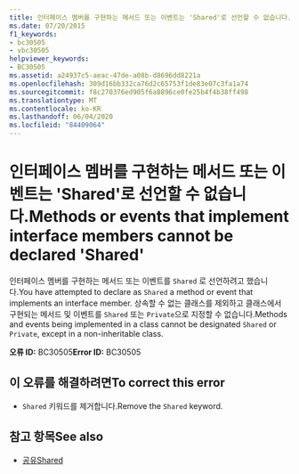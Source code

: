 ```yaml
---
title: 인터페이스 멤버를 구현하는 메서드 또는 이벤트는 'Shared'로 선언할 수 없습니다.
ms.date: 07/20/2015
f1_keywords:
- bc30505
- vbc30505
helpviewer_keywords:
- BC30505
ms.assetid: a24937c5-aeac-47de-a08b-d8696dd8221a
ms.openlocfilehash: 309d16bb332ca76d2c65753f1de83e07c3fa1a74
ms.sourcegitcommit: f8c270376ed905f6a8896ce0fe25b4f4b38ff498
ms.translationtype: MT
ms.contentlocale: ko-KR
ms.lasthandoff: 06/04/2020
ms.locfileid: "84409064"
---
```

# <a name="methods-or-events-that-implement-interface-members-cannot-be-declared-shared"></a><span data-ttu-id="e1af5-102">인터페이스 멤버를 구현하는 메서드 또는 이벤트는 'Shared'로 선언할 수 없습니다.</span><span class="sxs-lookup"><span data-stu-id="e1af5-102">Methods or events that implement interface members cannot be declared 'Shared'</span></span>
<span data-ttu-id="e1af5-103">인터페이스 멤버를 구현하는 메서드 또는 이벤트를 `Shared` 로 선언하려고 했습니다.</span><span class="sxs-lookup"><span data-stu-id="e1af5-103">You have attempted to declare as `Shared` a method or event that implements an interface member.</span></span> <span data-ttu-id="e1af5-104">상속할 수 없는 클래스를 제외하고 클래스에서 구현되는 메서드 및 이벤트를 `Shared` 또는 `Private`으로 지정할 수 없습니다.</span><span class="sxs-lookup"><span data-stu-id="e1af5-104">Methods and events being implemented in a class cannot be designated `Shared` or `Private`, except in a non-inheritable class.</span></span>  
  
 <span data-ttu-id="e1af5-105">**오류 ID:** BC30505</span><span class="sxs-lookup"><span data-stu-id="e1af5-105">**Error ID:** BC30505</span></span>  
  
## <a name="to-correct-this-error"></a><span data-ttu-id="e1af5-106">이 오류를 해결하려면</span><span class="sxs-lookup"><span data-stu-id="e1af5-106">To correct this error</span></span>  
  
- <span data-ttu-id="e1af5-107">`Shared` 키워드를 제거합니다.</span><span class="sxs-lookup"><span data-stu-id="e1af5-107">Remove the `Shared` keyword.</span></span>  
  
## <a name="see-also"></a><span data-ttu-id="e1af5-108">참고 항목</span><span class="sxs-lookup"><span data-stu-id="e1af5-108">See also</span></span>

- [<span data-ttu-id="e1af5-109">공유</span><span class="sxs-lookup"><span data-stu-id="e1af5-109">Shared</span></span>](../language-reference/modifiers/shared.md)
